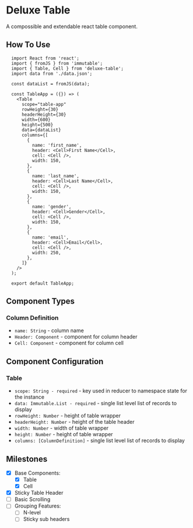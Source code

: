 # Deluxe Table
A compossible and extendable react table component.

## How To Use

```
  import React from 'react';
  import { fromJS } from 'immutable';
  import { Table, Cell } from 'deluxe-table';
  import data from './data.json';

  const dataList = fromJS(data);

  const TableApp = ({}) => (
    <Table
      scope="table-app"
      rowHeight={30}
      headerHeight={30}
      width={600}
      height={500}
      data={dataList}
      columns={[
        {
          name: 'first_name',
          header: <Cell>First Name</Cell>,
          cell: <Cell />,
          width: 150,
        },
        {
          name: 'last_name',
          header: <Cell>Last Name</Cell>,
          cell: <Cell />,
          width: 150,
        },
        {
          name: 'gender',
          header: <Cell>Gender</Cell>,
          cell: <Cell />,
          width: 150,
        },
        {
          name: 'email',
          header: <Cell>Email</Cell>,
          cell: <Cell />,
          width: 250,
        },
      ]}
    />
  );

  export default TableApp;
```

## Component Types

### Column Definition
- `name: String` - column name
- `Header: Component` - component for column header
- `Cell: Component` - component for column cell

## Component Configuration

### Table
- `scope: String - required` - key used in reducer to namespace state for the instance
- `data: Immutable.List - required` - single list level list of records to display
- `rowHeight: Number` - height of table wrapper
- `headerHeight: Number` - height of the table header
- `width: Number` - width of table wrapper
- `height: Number` - height of table wrapper
- `columns: [ColumnDefinition]` - single list level list of records to display

## Milestones
- [X] Base Components:
    - [X] Table
    - [X] Cell
- [X] Sticky Table Header
- [ ] Basic Scrolling
- [ ] Grouping Features:
  - [ ] N-level
  - [ ] Sticky sub headers
